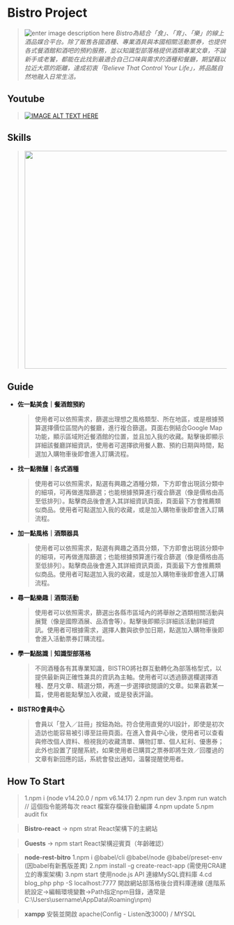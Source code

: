 # Bistro Project

> ![enter image description here](https://images.plurk.com/UVluLISyQrl2nX0lUtScY.png)
> *Bistro為結合「食」、「育」、「樂」的線上酒品媒合平台。除了販售各國酒種、專業酒具與本國相關活動票券，也提供各式餐酒館和酒吧的預約服務，並以知識型部落格提供酒類專業文章，不論新手或老饕，都能在此找到最適合自己口味與需求的酒種和餐廳，期望藉以拉近大眾的距離，達成初衷「Believe That Control Your Life」，將品酩自然地融入日常生活。*

## Youtube

> [![IMAGE ALT TEXT HERE](https://img.youtube.com/vi/45EAjoFliCM/0.jpg)](https://youtu.be/45EAjoFliCM)

## Skills

> <img src="https://images.plurk.com/3u7ZtOljihaPMOh3se9Tjs.png" width="500">

## Guide

- **佐一點美食｜餐酒館預約**
	> 使用者可以依照需求，篩選出理想之風格類型、所在地區，或是根據預算選擇價位區間內的餐廳，進行複合篩選。頁面右側結合Google Map功能，顯示區域附近餐酒館的位置，並且加入我的收藏。點擊後即顯示詳細該餐廳詳細資訊，使用者可選擇欲用餐人數、預約日期與時間，點選加入購物車後即會進入訂購流程。
	
- **找一點微醺｜各式酒種**
	> 使用者可以依照需求，點選有興趣之酒種分類，下方即會出現該分類中的細項，可再做進階篩選；也能根據預算進行複合篩選（像是價格由高至低排列）。點擊商品後會進入其詳細資訊頁面，頁面最下方會推薦類似商品。使用者可點選加入我的收藏，或是加入購物車後即會進入訂購流程。

- **加一點風格｜酒類器具**
	> 使用者可以依照需求，點選有興趣之酒具分類，下方即會出現該分類中的細項，可再做進階篩選；也能根據預算進行複合篩選（像是價格由高至低排列）。點擊商品後會進入其詳細資訊頁面，頁面最下方會推薦類似商品。使用者可點選加入我的收藏，或是加入購物車後即會進入訂購流程。
	
- **尋一點樂趣｜酒類活動**
	> 使用者可以依照需求，篩選出各縣市區域內的將舉辦之酒類相關活動與展覽（像是國際酒展、品酒會等）。點擊後即顯示詳細該活動詳細資訊。使用者可根據需求，選擇人數與欲參加日期，點選加入購物車後即會進入活動票券訂購流程。
	
- **學一點酩識｜知識型部落格**
	> 不同酒種各有其專業知識，BISTRO將社群互動轉化為部落格型式，以提供最新與正確性兼具的資訊為主軸。使用者可以透過篩選欄選擇酒種、歷月文章、精選分類，再進一步選擇欲閱讀的文章。如果喜歡某一篇，使用者能點擊加入收藏，或是發表評論。
	
- **BISTRO會員中心**
	> 會員以「登入／註冊」按鈕為始。符合使用直覺的UI設計，即使是初次造訪也能容易被引導至註冊頁面。在進入會員中心後，使用者可以查看與修改個人資料、檢視我的收藏清單、購物訂單、個人紅利、優惠券；此外也設置了提醒系統，如果使用者已購買之票券即將生效／回覆過的文章有新回應的話，系統會發出通知，溫馨提醒使用者。

## How To Start

> 1.npm i (node v14.20.0 / npm v6.14.17)
> 2.npm run dev
> 3.npm run watch  // 這個指令能將每次 react 檔案存檔後自動編譯
> 4.npm update
> 5.npm audit fix

> **Bistro-react** -> npm strat  React架構下的主網站

> **Guests**  -> npm start  React架構迎賓頁（年齡確認）

> **node-rest-bitro**
> 1.npm i @babel/cli @babel/node @babel/preset-env (因babel有新舊版差異)
> 2.npm install -g create-react-app (需使用CRA建立的專案架構)
> 3.npm start   使用node.js API 連線MySQL資料庫
> 4.cd blog_php   php -S localhost:7777 開啟網站部落格後台資料庫連線
>   (進階系統設定->編輯環境變數->Path指定npm目錄，通常是 C:\Users\username\AppData\Roaming\npm)

> **xampp** 安裝並開啟 apache(Config - Listen改3000) / MYSQL